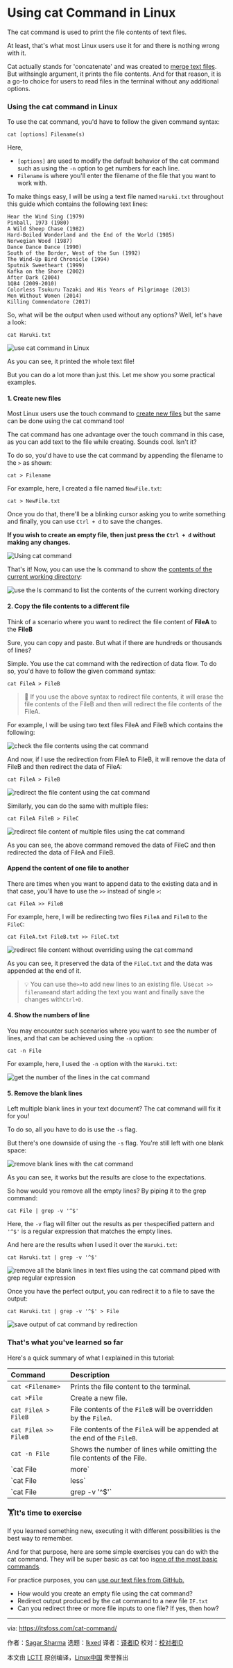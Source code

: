 [#]: subject: "Using cat Command in Linux"
[#]: via: "https://itsfoss.com/cat-command/"
[#]: author: "Sagar Sharma https://itsfoss.com/author/sagar/"
[#]: collector: "lkxed"
[#]: translator: "geekpi"
[#]: reviewer: " "
[#]: publisher: " "
[#]: url: " "

Using cat Command in Linux
======

The cat command is used to print the file contents of text files.

At least, that's what most Linux users use it for and there is nothing wrong with it.

Cat actually stands for 'concatenate' and was created to [merge text files][1]. But withsingle argument, it prints the file contents. And for that reason, it is a go-to choice for users to read files in the terminal without any additional options.

### Using the cat command in Linux

To use the cat command, you'd have to follow the given command syntax:

```
cat [options] Filename(s)
```

Here,

- `[options]` are used to modify the default behavior of the cat command such as using the `-n` option to get numbers for each line.
- `Filename` is where you'll enter the filename of the file that you want to work with.

To make things easy, I will be using a text file named `Haruki.txt` throughout this guide which contains the following text lines:

```
Hear the Wind Sing (1979)
Pinball, 1973 (1980)
A Wild Sheep Chase (1982)
Hard-Boiled Wonderland and the End of the World (1985)
Norwegian Wood (1987)
Dance Dance Dance (1990)
South of the Border, West of the Sun (1992)
The Wind-Up Bird Chronicle (1994)
Sputnik Sweetheart (1999)
Kafka on the Shore (2002)
After Dark (2004)
1Q84 (2009-2010)
Colorless Tsukuru Tazaki and His Years of Pilgrimage (2013)
Men Without Women (2014)
Killing Commendatore (2017)
```

So, what will be the output when used without any options? Well, let's have a look:

```
cat Haruki.txt
```

![use cat command in Linux][2]

As you can see, it printed the whole text file!

But you can do a lot more than just this. Let me show you some practical examples.

#### 1. Create new files

Most Linux users use the touch command to [create new files][3] but the same can be done using the cat command too!

The cat command has one advantage over the touch command in this case, as you can add text to the file while creating. Sounds cool. Isn't it?

To do so, you'd have to use the cat command by appending the filename to the `>` as shown:

```
cat > Filename
```

For example, here, I created a file named `NewFile.txt`:

```
cat > NewFile.txt
```

Once you do that, there'll be a blinking cursor asking you to write something and finally, you can use `Ctrl + d` to save the changes.

**If you wish to create an empty file, then just press the `Ctrl + d` without making any changes.**

![Using cat command][4]

That's it! Now, you can use the ls command to show the [contents of the current working directory][5]:

![use the ls command to list the contents of the current working directory][6]

#### 2. Copy the file contents to a different file

Think of a scenario where you want to redirect the file content of **FileA** to the **FileB**

Sure, you can copy and paste. But what if there are hundreds or thousands of lines?

Simple. You use the cat command with the redirection of data flow. To do so, you'd have to follow the given command syntax:

```
cat FileA > FileB
```

> 🚧 If you use the above syntax to redirect file contents, it will erase the file contents of the FileB and then will redirect the file contents of the FileA.

For example, I will be using two text files FileA and FileB which contains the following:

![check the file contents using the cat command][7]

And now, if I use the redirection from FileA to FileB, it will remove the data of FileB and then redirect the data of FileA:

```
cat FileA > FileB
```

![redirect the file content using the cat command][8]

Similarly, you can do the same with multiple files:

```
cat FileA FileB > FileC
```

![redirect file content of multiple files using the cat command][9]

As you can see, the above command removed the data of FileC and then redirected the data of FileA and FileB.

#### Append the content of one file to another

There are times when you want to append data to the existing data and in that case, you'll have to use the `>>` instead of single `>`:

```
cat FileA >> FileB
```

For example, here, I will be redirecting two files `FileA` and `FileB` to the `FileC`:

```
cat FileA.txt FileB.txt >> FileC.txt
```

![redirect file content without overriding using the cat command][10]

As you can see, it preserved the data of the `FileC.txt` and the data was appended at the end of it.

> 💡 You can use the`>>`to add new lines to an existing file. Use`cat >> filename`and start adding the text you want and finally save the changes with`Ctrl+D`.

#### 4. Show the numbers of line

You may encounter such scenarios where you want to see the number of lines, and that can be achieved using the `-n` option:

```
cat -n File
```

For example, here, I used the `-n` option with the `Haruki.txt`:

![get the number of the lines in the cat command][11]

#### 5. Remove the blank lines

Left multiple blank lines in your text document? The cat command will fix it for you!

To do so, all you have to do is use the `-s` flag.

But there's one downside of using the `-s` flag. You're still left with one blank space:

![remove blank lines with the cat command][12]

As you can see, it works but the results are close to the expectations.

So how would you remove all the empty lines? By piping it to the grep command:

```
cat File | grep -v '^$'
```

Here, the `-v` flag will filter out the results as per `the`specified pattern and `'^$'` is a regular expression that matches the empty lines.

And here are the results when I used it over the `Haruki.txt`:

```
cat Haruki.txt | grep -v '^$'
```

![remove all the blank lines in text files using the cat command piped with grep regular expression][13]

Once you have the perfect output, you can redirect it to a file to save the output:

```
cat Haruki.txt | grep -v '^$' > File
```

![save output of cat command by redirection][14]

### That's what you've learned so far

Here's a quick summary of what I explained in this tutorial:

| Command | Description |
| :- | :- |
| `cat <Filename>` | Prints the file content to the terminal. |
| `cat >File` | Create a new file. |
| `cat FileA > FileB` | File contents of the `FileB` will be overridden by the `FileA`. |
| `cat FileA >> FileB` | File contents of the `FileA` will be appended at the end of the `FileB`. |
| `cat -n File` | Shows the number of lines while omitting the file contents of the File. |
| `cat File | more` | Piping the cat command to the more command to deal with large files. Remember, it won't let you scroll up! |
| `cat File | less` | Piping the cat command to the less command, which is similar to above, but it allows you to scroll both ways. |
| `cat File | grep -v '^$'` | Removes all the empty lines from the file. |

### 🏋️It's time to exercise

If you learned something new, executing it with different possibilities is the best way to remember.

And for that purpose, here are some simple exercises you can do with the cat command. They will be super basic as cat too is[one of the most basic commands][15].

For practice purposes, you can [use our text files from GitHub.][16]

- How would you create an empty file using the cat command?
- Redirect output produced by the cat command to a new file `IF.txt`
- Can you redirect three or more file inputs to one file? If yes, then how?

--------------------------------------------------------------------------------

via: https://itsfoss.com/cat-command/

作者：[Sagar Sharma][a]
选题：[lkxed][b]
译者：[译者ID](https://github.com/译者ID)
校对：[校对者ID](https://github.com/校对者ID)

本文由 [LCTT](https://github.com/LCTT/TranslateProject) 原创编译，[Linux中国](https://linux.cn/) 荣誉推出

[a]: https://itsfoss.com/author/sagar/
[b]: https://github.com/lkxed/
[1]: https://linuxhandbook.com:443/merge-files/
[2]: https://itsfoss.com/content/images/2023/06/use-cat-command-in-Linux.png
[3]: https://itsfoss.com/create-files/
[4]: https://itsfoss.com/content/images/2023/06/Cat.svg
[5]: https://itsfoss.com/list-directory-content/
[6]: https://itsfoss.com/content/images/2023/06/use-the-ls-command-to-list-the-contents-of-the-current-working-directory.png
[7]: https://itsfoss.com/content/images/2023/06/check-the-file-contents-using-the-cat-command.png
[8]: https://itsfoss.com/content/images/2023/06/redirect-the-file-content-using-the-cat-command.png
[9]: https://itsfoss.com/content/images/2023/06/redirect-file-content-of-multiple-files-using-the-cat-command.png
[10]: https://itsfoss.com/content/images/2023/06/redirect-file-content-without-overriding-using-the-cat-command.png
[11]: https://itsfoss.com/content/images/2023/06/get-the-number-of-the-lines-in-the-cat-command.png
[12]: https://itsfoss.com/content/images/2023/06/remove-blank-lines-with-the-cat-command.png
[13]: https://itsfoss.com/content/images/2023/06/remove-all-the-blank-lines-in-text-files-using-the-cat-command-piped-with-grep-regular-expression.png
[14]: https://itsfoss.com/content/images/2023/06/save-output-of-cat-command-by-redirection.png
[15]: https://learnubuntu.com:443/top-ubuntu-commands/
[16]: https://github.com:443/itsfoss/text-files
